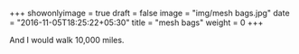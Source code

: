 +++
showonlyimage = true
draft = false
image = "img/mesh bags.jpg"
date = "2016-11-05T18:25:22+05:30"
title = "mesh bags"
weight = 0
+++

And I would walk 10,000 miles.

